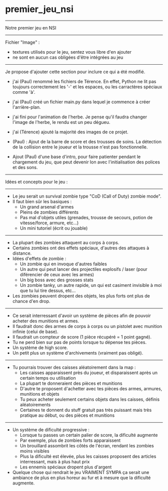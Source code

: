# premier_jeu_nsi

---

Notre premier jeu en NSI

---

Fichier "Image" :
- textures utilisés pour le jeu, sentez vous libre d'en ajouter
- ne sont en aucun cas obligées d'être intégrées au jeu

---

Je propose d'ajouter cette section pour inclure ce qui a été modifié.

 - j'ai (Paul) renommé les fichiers de Térence. En effet, Python ne lit pas toujours correctement les '-' et les espaces, ou les carractères spéciaux comme 'à'.

 - j'ai (Paul) créé un fichier main.py dans lequel je commence à créer l'arrière-plan.
 - j'ai fini pour l'animation de l'herbe. Je pense qu'il faudra changer l'image de l'herbe, le rendu est un peu dégueu.
 - j'ai (Térence) ajouté la majorité des images de ce projet.
 - (Paul) : Ajout de la barre de score et des trousses de soins. La détection de la collision entre le joueur et la trousse n'est pas fonctionnelle.
 - Ajout (Paul) d'une base d'intro, pour faire patienter pendant le chargement du jeu, que peut devenir lon avec l'initialisation des polices et des sons.
---

Idées et concepts pour le jeu :

---

 - Le jeu serait un survival zombie type "CoD (Call of Duty) zombie mode".
 - Il faut bien sûr les basiques :
     - Un grand arsenal d'armes
     - Pleins de zombies différents
     - Pas mal d'objets utiles (grenades, trousse de secours, potion de vitesse/force, armure, etc...)
     - Un mini tutoriel (écrit ou jouable)
---
 - La plupart des zombies attaquent au corps à corps.
 - Certains zombies ont des effets spéciaux, d'autres des attaques à distance.
 - Idées d'effets de zombie :
     - Un zombie qui en invoque d'autres faibles
     - Un autre qui peut lancer des projectiles explosifs / laser (pour diférencier de ceux avec les armes)
     - Un big boss avec des grosses stats
     - Un zombie tanky, un autre rapide, un qui est casiment invisible à moi que tu lui tire dessus, etc...
 - Les zombies peuvent dropent des objets, les plus forts ont plus de chance d'en drop.
---
 - Ce serait interressant d'avoir un système de pièces afin de pouvoir acheter des munitions et armes.
 - Il faudrait donc des armes de corps à corps ou un pistolet avec munition infinie (celui de base).
 - Il faudrait un compteur de score (1 pièce récupéré = 1 point gagné).
 - Tu ne perd bien sur pas de points lorsque tu dépense tes pièces.
 - Un système de high score.
 - Un petit plus un système d'archivements (vraiment pas obligé).
---
 - Tu pourrais trouver des caisses aléatoirement dans la map :
     - Les caisses apparaissent près du joueur, et disparaissent après un certain temps ou utilisation
     - La plupart te donneraient des pièces et munitions
     - D'autre te proposent d'achetter avec tes pièces des armes, armures, munitions et objets
     - Tu peux acheter seulement certains objets dans les caisses, définis aléatoirements
     - Certaines te donnent du stuff gratuit pas très puissant mais très pratique au début, ou des pièces et munitions
---
 - Un système de dificulté progressive :
     - Lorsque tu passes un certain palier de score, la dificulté augmente
     - Par exemple, plus de zombies forts apparaissent
     - Un brouillard assombrit les côtés de l'écran, rendant les zombies moins visibles
     - Plus la dificulté est élevée, plus les caisses proposent des articles interressant, mais à plus haut prix
     - Les ennemis spéciaux dropent plus d'argent
 - Quelque chose qui rendrait le jeu VRAIMENT SYMPA ça serait une ambiance de plus en plus horeur au fur et à mesure que la dificulté augmente.
